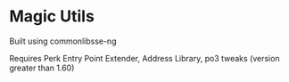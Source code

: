 # Magic Utils

Built using commonlibsse-ng

Requires Perk Entry Point Extender, Address Library, po3 tweaks (version greater than 1.60)

